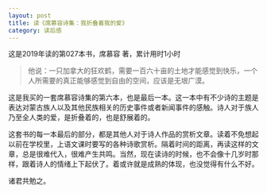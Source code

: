 ```yaml
---
layout: post
title: 读《席慕容诗集：我折叠着我的爱》
category: 读后感
---
```

这是2019年读的第027本书，席慕容 著，累计用时1小时

>他说：一只加拿大的狂欢鹤，需要一百六十亩的土地才能感觉到快乐，一个人所需要的真正能够感觉到自由的空间，应该是无垠广漠。

这是我买的一套席慕容诗集的第六本，也是最后一本。这一本中有不少诗的主题是表达对蒙古族人以及其他民族相关的历史事件或者新闻事件的感触。诗人对于族人乃至全人类的爱，是折叠着的，也是舒展着的。

这套书的每一本最后的部分，都是其他人对于诗人作品的赏析文章。读着不免想起以前在学校里，上语文课时要写的各种诗歌赏析。隔着时间的距离，再读这样的文章，总是很难代入，很难产生共鸣。当然，现在读诗的时候，也不会像十几岁时那样，跟着诗人的情绪上下起伏了。着或许就是成熟的体现，也没觉得有什么不好。

诸君共勉之。